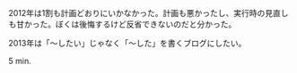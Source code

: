 2012年は1割も計画どおりにいかなかった。計画も悪かったし、実行時の見直しも甘かった。ぼくは後悔するけど反省できないのだと分かった。

2013年は「〜したい」じゃなく「〜した」を書くブログにしたい。

5 min.
